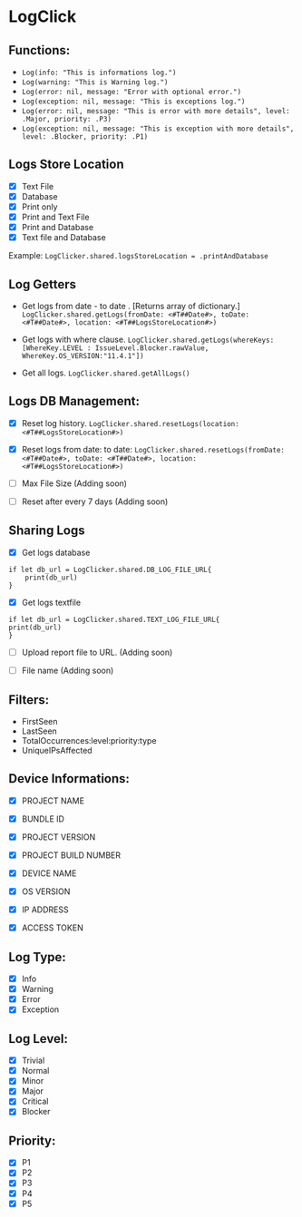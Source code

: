 # LogClick

## Functions:
- `Log(info: "This is informations log.")`
- `Log(warning: "This is Warning log.")`
- `Log(error: nil, message: "Error with optional error.")`
- `Log(exception: nil, message: "This is exceptions log.")`
- `Log(error: nil, message: "This is error with more details", level: .Major, priority: .P3)`
- `Log(exception: nil, message: "This is exception with more details", level: .Blocker, priority: .P1)`

## Logs Store Location
- [x] Text File
- [x] Database
- [x] Print only
- [x] Print and Text File
- [x] Print and Database
- [x] Text file and Database

Example: `LogClicker.shared.logsStoreLocation = .printAndDatabase`

## Log Getters
- Get logs from date - to date .  [Returns array of dictionary.]
`LogClicker.shared.getLogs(fromDate: <#T##Date#>, toDate: <#T##Date#>, location: <#T##LogsStoreLocation#>)`

- Get logs with where clause.
`LogClicker.shared.getLogs(whereKeys: [WhereKey.LEVEL : IssueLevel.Blocker.rawValue, WhereKey.OS_VERSION:"11.4.1"])`

- Get all logs.
`LogClicker.shared.getAllLogs()`

## Logs DB Management:
- [x] Reset log history.
`LogClicker.shared.resetLogs(location: <#T##LogsStoreLocation#>)`

- [x] Reset logs from date: to date:
`LogClicker.shared.resetLogs(fromDate: <#T##Date#>, toDate: <#T##Date#>, location: <#T##LogsStoreLocation#>)`

- [ ] Max File Size (Adding soon)
- [ ] Reset after every 7 days (Adding soon)

## Sharing Logs
- [x] Get logs database
```
if let db_url = LogClicker.shared.DB_LOG_FILE_URL{
    print(db_url)
}
```
- [x] Get logs textfile
```
if let db_url = LogClicker.shared.TEXT_LOG_FILE_URL{
print(db_url)
}
```
    
- [ ] Upload report file to URL. (Adding soon)
- [ ] File name (Adding soon)


## Filters:
- FirstSeen
- LastSeen
- TotalOccurrences:level:priority:type
- UniqueIPsAffected

## Device Informations:
- [x] PROJECT NAME
- [x] BUNDLE ID
- [x] PROJECT VERSION
- [x] PROJECT BUILD NUMBER
- [x] DEVICE NAME
- [x] OS VERSION
- [x] IP ADDRESS
- [x] ACCESS TOKEN


## Log Type:
- [x] Info
- [x] Warning
- [x] Error
- [x] Exception

## Log Level:
- [x] Trivial
- [x] Normal
- [x] Minor
- [x] Major
- [x] Critical
- [x] Blocker

## Priority:
- [x] P1
- [x] P2
- [x] P3
- [x] P4
- [x] P5
